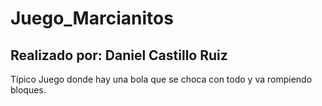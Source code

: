 # Juego_Marcianitos

## Realizado por:  Daniel Castillo Ruiz 

Típico Juego donde hay una bola que se choca con todo y va rompiendo bloques.
